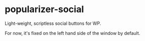 # popularizer-social
 Light-weight, scriptless social buttons for WP.

 For now, it's fixed on the left hand side of the window by default.
